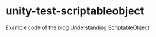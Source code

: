 # unity-test-scriptableobject

Example code of the blog [Understanding ScriptableObject](http://minhhh.github.io/posts/understanding-unity-scriptableobject)
